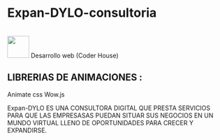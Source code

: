 # Expan-DYLO-consultoria

<link rel="stylesheet" href="devicon.min.css">
<div "style=inline_block"><br>


 <img width="50px" height="50px" src="https://cdn.jsdelivr.net/gh/devicons/devicon/icons/html5/html5-original-wordmark.svg" />
Desarrollo web (Coder House)


## LIBRERIAS DE ANIMACIONES :
Animate css 
Wow.js

Expan-DYLO ES UNA CONSULTORA DIGITAL QUE PRESTA SERVICIOS PARA QUE LAS EMPRESASAS
PUEDAN SITUAR SUS NEGOCIOS EN UN MUNDO VIRTUAL LLENO DE OPORTUNIDADES PARA CRECER
Y EXPANDIRSE.
